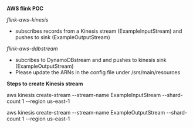 **AWS flink POC**

*flink-aws-kinesis*
 - subscribes records from a Kinesis stream (ExampleInputStream) and pushes to sink (ExampleOutputStream)

*flink-aws-ddbstream*
  - subcribes to DynamoDBstream and and pushes to kinesis sink (ExampleOutputStream)
  - Please update the ARNs in the config file under /srs/main/resources

**Steps to create Kinesis stream**

aws kinesis create-stream --stream-name ExampleInputStream --shard-count 1 --region us-east-1

aws kinesis create-stream --stream-name ExampleOutputStream --shard-count 1 --region us-east-1

